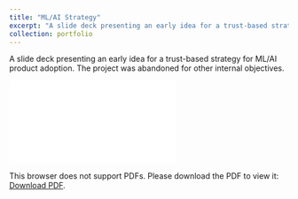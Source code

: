 ```yaml
---
title: "ML/AI Strategy"
excerpt: "A slide deck presenting an early idea for a trust-based strategy for ML/AI product adoption."
collection: portfolio
---
```


A slide deck presenting an early idea for a trust-based strategy for ML/AI product adoption. The project was abandoned for other internal objectives.


<object data="/files/ML_AI Strategy Presentation-4.pdf" type="application/pdf" width="700px" height="700px">
    <embed src="/files/ML_AI Strategy Presentation-4.pdf">
        <p>This browser does not support PDFs. Please download the PDF to view it: <a href="/files/ML_AI Strategy Presentation-4.pdf">Download PDF</a>.</p>
    </embed>
</object>

